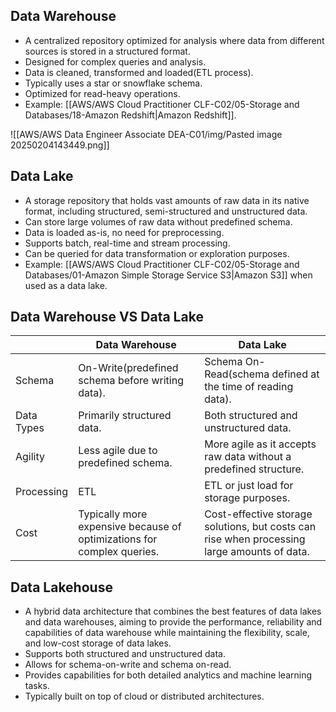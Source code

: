## Data Warehouse
- A centralized repository optimized for analysis where data from different sources is stored in a structured format.
- Designed for complex queries and analysis.
- Data is cleaned, transformed and loaded(ETL process).
- Typically uses a star or snowflake schema.
- Optimized for read-heavy operations.
- Example: [[AWS/AWS Cloud Practitioner CLF-C02/05-Storage and Databases/18-Amazon Redshift|Amazon Redshift]].

![[AWS/AWS Data Engineer Associate DEA-C01/img/Pasted image 20250204143449.png]]


## Data Lake
- A storage repository that holds vast amounts of raw data in its native format, including structured, semi-structured and unstructured data.
- Can store large volumes of raw data without predefined schema.
- Data is loaded as-is, no need for preprocessing.
- Supports batch, real-time and stream processing.
- Can be queried for data transformation or exploration purposes.
- Example: [[AWS/AWS Cloud Practitioner CLF-C02/05-Storage and Databases/01-Amazon Simple Storage Service S3|Amazon S3]] when used as a data lake.


## Data Warehouse VS Data Lake

|            | Data Warehouse                                                         | Data Lake                                                                                   |
| ---------- | ---------------------------------------------------------------------- | ------------------------------------------------------------------------------------------- |
| Schema     | On-Write(predefined schema before writing data).                       | Schema On-Read(schema defined at the time of reading data).                                 |
| Data Types | Primarily structured data.                                             | Both structured and unstructured data.                                                      |
| Agility    | Less agile due to predefined schema.                                   | More agile as it accepts raw data without a predefined structure.                           |
| Processing | ETL                                                                    | ETL or just load for storage purposes.                                                      |
| Cost       | Typically more expensive because of optimizations for complex queries. | Cost-effective storage solutions, but costs can rise when processing large amounts of data. |

## Data Lakehouse
- A hybrid data architecture that combines the best features of data lakes and data warehouses, aiming to provide the performance, reliability and capabilities of data warehouse while maintaining the flexibility, scale, and low-cost storage of data lakes.
- Supports both structured and unstructured data.
- Allows for schema-on-write and schema on-read.
- Provides capabilities for both detailed analytics and machine learning tasks.
- Typically built on top of cloud or distributed architectures.